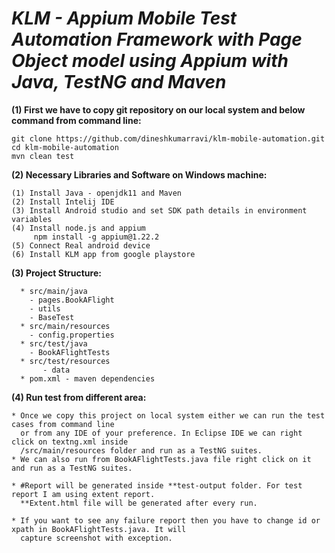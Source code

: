 

# *KLM - Appium Mobile Test Automation Framework with Page Object model using Appium with Java, TestNG and Maven* 

**(1) First we have to copy git repository on our local system and below command from command line:**

```
git clone https://github.com/dineshkumarravi/klm-mobile-automation.git
cd klm-mobile-automation
mvn clean test

```
**(2) Necessary Libraries and Software on Windows machine:** 

```
(1) Install Java - openjdk11 and Maven
(2) Install Intelij IDE
(3) Install Android studio and set SDK path details in environment variables
(4) Install node.js and appium
     npm install -g appium@1.22.2
(5) Connect Real android device
(6) Install KLM app from google playstore

```
**(3) Project Structure:**
```
  * src/main/java
    - pages.BookAFlight
    - utils
    - BaseTest
  * src/main/resources
    - config.properties 
  * src/test/java
    - BookAFlightTests
  * src/test/resources
       - data
  * pom.xml - maven dependencies    
```
**(4) Run test from different area:**
```
* Once we copy this project on local system either we can run the test cases from command line 
  or from any IDE of your preference. In Eclipse IDE we can right click on textng.xml inside 
  /src/main/resources folder and run as a TestNG suites.
* We can also run from BookAFlightTests.java file right click on it and run as a TestNG suites.

* #Report will be generated inside **test-output folder. For test report I am using extent report.
  **Extent.html file will be generated after every run.
  
* If you want to see any failure report then you have to change id or xpath in BookAFlightTests.java. It will
  capture screenshot with exception.
